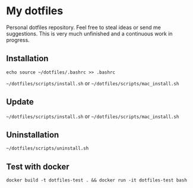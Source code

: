 # My dotfiles
Personal dotfiles repository. Feel free to steal ideas or send me suggestions. This is very much
unfinished and a continuous work in progress.

## Installation
`echo source ~/dotfiles/.bashrc >> .bashrc`

`~/dotfiles/scripts/install.sh` or `~/dotfiles/scripts/mac_install.sh`

## Update
`~/dotfiles/scripts/install.sh` or `~/dotfiles/scripts/mac_install.sh`

## Uninstallation
`~/dotfiles/scripts/uninstall.sh`

## Test with docker
`docker build -t dotfiles-test . && docker run -it dotfiles-test bash`

